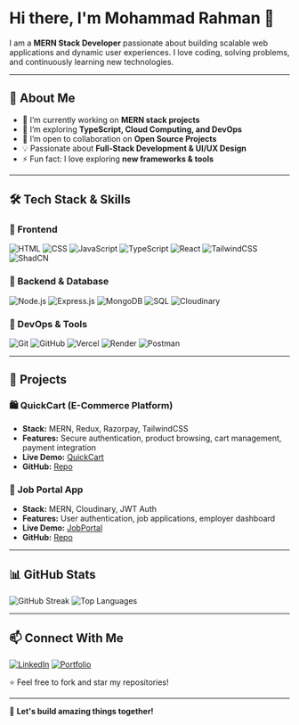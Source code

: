 
# Hi there, I'm Mohammad Rahman 👋

I am a **MERN Stack Developer** passionate about building scalable web applications and dynamic user experiences. I love coding, solving problems, and continuously learning new technologies.

---

## 🚀 About Me

- 🔭 I’m currently working on **MERN stack projects**
- 🌱 I’m exploring **TypeScript, Cloud Computing, and DevOps**
- 🤝 I’m open to collaboration on **Open Source Projects**
- 💡 Passionate about **Full-Stack Development & UI/UX Design**
- ⚡ Fun fact: I love exploring **new frameworks & tools**

---

## 🛠 Tech Stack & Skills

### 🔹 Frontend
![HTML](https://img.shields.io/badge/HTML5-E34F26?style=for-the-badge&logo=html5&logoColor=white)
![CSS](https://img.shields.io/badge/CSS3-1572B6?style=for-the-badge&logo=css3&logoColor=white)
![JavaScript](https://img.shields.io/badge/JavaScript-F7DF1E?style=for-the-badge&logo=javascript&logoColor=black)
![TypeScript](https://img.shields.io/badge/TypeScript-007ACC?style=for-the-badge&logo=typescript&logoColor=white)
![React](https://img.shields.io/badge/React-61DAFB?style=for-the-badge&logo=react&logoColor=black)
![TailwindCSS](https://img.shields.io/badge/TailwindCSS-38B2AC?style=for-the-badge&logo=tailwind-css&logoColor=white)
![ShadCN](https://img.shields.io/badge/ShadCN-000000?style=for-the-badge&logo=shadcn&logoColor=white)

### 🔹 Backend & Database
![Node.js](https://img.shields.io/badge/Node.js-339933?style=for-the-badge&logo=node.js&logoColor=white)
![Express.js](https://img.shields.io/badge/Express.js-000000?style=for-the-badge&logo=express&logoColor=white)
![MongoDB](https://img.shields.io/badge/MongoDB-47A248?style=for-the-badge&logo=mongodb&logoColor=white)
![SQL](https://img.shields.io/badge/SQL-4479A1?style=for-the-badge&logo=sqlite&logoColor=white)
![Cloudinary](https://img.shields.io/badge/Cloudinary-FFBB00?style=for-the-badge&logo=cloudinary&logoColor=white)

### 🔹 DevOps & Tools
![Git](https://img.shields.io/badge/Git-F05032?style=for-the-badge&logo=git&logoColor=white)
![GitHub](https://img.shields.io/badge/GitHub-181717?style=for-the-badge&logo=github&logoColor=white)
![Vercel](https://img.shields.io/badge/Vercel-000000?style=for-the-badge&logo=vercel&logoColor=white)
![Render](https://img.shields.io/badge/Render-46E3B7?style=for-the-badge&logo=render&logoColor=white)
![Postman](https://img.shields.io/badge/Postman-FF6C37?style=for-the-badge&logo=postman&logoColor=white)

---

## 📌 Projects

### 🛍 QuickCart (E-Commerce Platform)
- **Stack:** MERN, Redux, Razorpay, TailwindCSS
- **Features:** Secure authentication, product browsing, cart management, payment integration
- **Live Demo:** [QuickCart](https://quickcart-1-6ysz.onrender.com)
- **GitHub:** [Repo](https://github.com/Rahman4758/QuickCart)

### 📄 Job Portal App
- **Stack:** MERN, Cloudinary, JWT Auth
- **Features:** User authentication, job applications, employer dashboard
- **Live Demo:** [JobPortal](https://jobportal-142p.onrender.com)
- **GitHub:** [Repo](https://github.com/Rahman4758/JobPortal)

---

## 📊 GitHub Stats

![GitHub Streak](https://github-readme-streak-stats.herokuapp.com/?user=Rahman4758&theme=tokyonight)
![Top Languages](https://github-readme-stats.vercel.app/api/top-langs/?username=Rahman4758&layout=compact&theme=tokyonight)

---

## 📫 Connect With Me

[![LinkedIn](https://img.shields.io/badge/LinkedIn-0077B5?style=for-the-badge&logo=linkedin&logoColor=white)](https://www.linkedin.com/in/mohammad-rahman-cse/)
[![Portfolio](https://img.shields.io/badge/Portfolio-000000?style=for-the-badge&logo=google-chrome&logoColor=white)](https://yourportfolio.com)

⭐️ Feel free to fork and star my repositories!

---

🚀 **Let's build amazing things together!**

